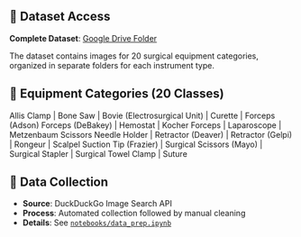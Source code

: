 ## 📁 Dataset Access

**Complete Dataset**: [Google Drive Folder](https://drive.google.com/drive/folders/1TBRfeRpCSm4zdzhiSdvRLiXHUQVF_o75)

The dataset contains images for 20 surgical equipment categories, organized in separate folders for each instrument type.

## 🏥 Equipment Categories (20 Classes)

Allis Clamp | Bone Saw | Bovie (Electrosurgical Unit) | Curette | Forceps (Adson)
Forceps (DeBakey) | Hemostat | Kocher Forceps | Laparoscope | Metzenbaum Scissors
Needle Holder | Retractor (Deaver) | Retractor (Gelpi) | Rongeur | Scalpel
Suction Tip (Frazier) | Surgical Scissors (Mayo) | Surgical Stapler | Surgical Towel Clamp | Suture

## 🔄 Data Collection

- **Source**: DuckDuckGo Image Search API
- **Process**: Automated collection followed by manual cleaning
- **Details**: See [`notebooks/data_prep.ipynb`](../notebooks/data_prep.ipynb)
